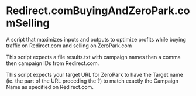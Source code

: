 # Redirect.comBuyingAndZeroPark.comSelling
A script that maximizes inputs and outputs to optimize profits while buying traffic on Redirect.com and selling on ZeroPark.com

This script expects a file results.txt with campaign names then a comma then campaign IDs from Redirect.com.

This script expects your target URL for ZeroPark to have the Target name (ie. the part of the URL preceding the ?) to match exactly the Campaign Name as specified on Redirect.com.

